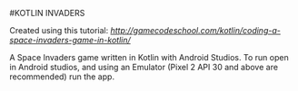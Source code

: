 #KOTLIN INVADERS

Created using this tutorial: 
_http://gamecodeschool.com/kotlin/coding-a-space-invaders-game-in-kotlin/_

A Space Invaders game written in Kotlin with Android Studios.
To run open in Android studios, and using an Emulator (Pixel 2 API 30 and above are recommended) run the app.




